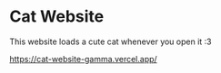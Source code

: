 # Cat Website

This website loads a cute cat whenever you open it :3

https://cat-website-gamma.vercel.app/
